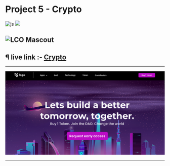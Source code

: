 # Project 5 - Crypto

![js](https://img.shields.io/badge/JS-Bootcamp-yellow) ![](https://img.shields.io/badge/HTML-Project_5-green)

## ![LCO Mascout](https://learncodeonline.in/mascot.png)

## ¶ live link :- [Crypto](https://assignment-3-justice.netlify.app/)

---

![preview](./assets/thumbnail.png)

---
